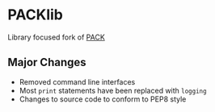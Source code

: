 # PACKlib

Library focused fork of [PACK](https://thesprawl.org/projects/pack/)


## Major Changes

 * Removed command line interfaces
 * Most `print` statements have been replaced with `logging`
 * Changes to source code to conform to PEP8 style
